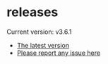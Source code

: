 # releases

Current version: v3.6.1

* [The latest version](https://github.com/inkdropapp/releases/releases/latest)
* [Please report any issue here](https://github.com/inkdropapp/forum)

